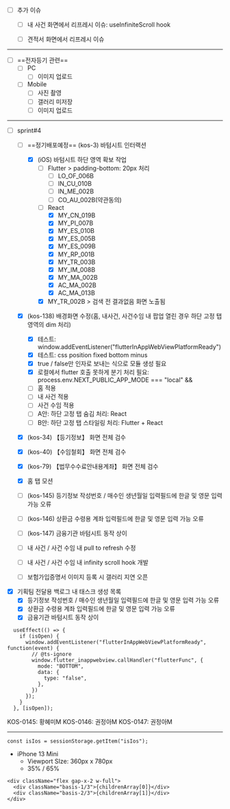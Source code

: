 - [ ] 추가 이슈
	- [ ] 내 사건 화면에서 리프레시 이슈: useInfiniteScroll hook
	- [ ] 견적서 화면에서 리프레시 이슈


***

- [ ] ==전자등기 관련==
	- [ ] PC
		- [ ] 이미지 업로드
	- [ ] Mobile
		- [ ] 사진 촬영
		- [ ] 갤러리 미저장
		- [ ] 이미지 업로드

***


- [ ] sprint#4
	- [ ] ==정기배포예정== (kos-3) 바텀시트 인터랙션
		- [x] (iOS) 바텀시트 하단 영역 확보 작업
			- [ ] Flutter > padding-bottom: 20px 처리
				- [ ] LO_OF_006B
				- [ ] IN_CU_010B
				- [ ] IN_ME_002B
				- [ ] CO_AU_002B(약관동의)
			- [ ] React
				- [x] MY_CN_019B
				- [x] MY_PI_007B
				- [x] MY_ES_010B
				- [x] MY_ES_005B
				- [x] MY_ES_009B
				- [x] MY_RP_001B
				- [x] MY_TR_003B
				- [x] MY_IM_008B
				- [x] MY_MA_002B
				- [x] AC_MA_002B
				- [x] AC_MA_013B
			- [x] MY_TR_002B > 검색 전 결과없음 화면 노출됨
	- [x] (kos-138) 배경화면 수정(홈, 내사건, 사건수임 내 팝업 열린 경우 하단 고정 탭 영역의 dim 처리)
		- [x] 테스트: window.addEventListener("flutterInAppWebViewPlatformReady")
		- [x] 테스트: css position fixed bottom minus
		- [x] true / false만 인자로 보내는 식으로 모듈 생성 필요
		- [x] 로컬에서 flutter 호출 못하게 분기 처리 필요: process.env.NEXT_PUBLIC_APP_MODE === "local" &&
		- [ ] 홈 적용
		- [ ] 내 사건 적용
		- [ ] 사건 수임 적용
		- [ ] A안: 하단 고정 탭 숨김 처리: React
		- [ ] B안: 하단 고정 탭 스타일링 처리: Flutter + React
	- [x] (kos-34) 【등기정보】 화면 전체 검수
	- [x] (kos-40) 【수임철회】 화면 전체 검수
	- [x] (kos-79) 【법무수수료안내용계좌】 화면 전체 검수
	- [x] 홈 탭 모션
	- [ ] (kos-145) 등기정보 작성번호 / 매수인 생년월일 입력필드에 한글 및 영문 입력 가능 오류
	- [ ] (kos-146) 상환금 수령용 계좌 입력필드에 한글 및 영문 입력 가능 오류
	- [ ] (kos-147) 금융기관 바텀시트 동작 상이
	- [ ] 내 사건 / 사건 수임 내 pull to refresh 수정
	- [ ] 내 사건 / 사건 수임 내 infinity scroll hook 개발
	- [ ] 보험가입증명서 이미지 등록 시 갤러리 지연 오픈














- [x] 기획팀 전달용 백로그 내 태스크 생성 목록
	- [x] 등기정보 작성번호 / 매수인 생년월일 입력필드에 한글 및 영문 입력 가능 오류
	- [x] 상환금 수령용 계좌 입력필드에 한글 및 영문 입력 가능 오류
	- [x] 금융기관 바텀시트 동작 상이

```tsx
  useEffect(() => {
    if (isOpen) {
      window.addEventListener("flutterInAppWebViewPlatformReady", function(event) {
        // @ts-ignore
        window.flutter_inappwebview.callHandler("flutterFunc", {
          mode: "BOTTOM",
          data: {
            type: "false",
          },
        })
      });
    }
  }, [isOpen]);
```


KOS-0145: 황혜미M
KOS-0146: 권정아M
KOS-0147: 권정아M











***
```tsx
const isIos = sessionStorage.getItem("isIos");
```


- iPhone 13 Mini
	- Viewport SIze: 360px x 780px
	- 35% / 65%
```tsx
<div className="flex gap-x-2 w-full">  
  <div className="basis-1/3">{childrenArray[0]}</div>  
  <div className="basis-2/3">{childrenArray[1]}</div>  
</div>
```
